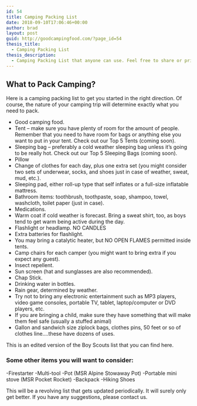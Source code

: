 ```yaml
---
id: 54
title: Camping Packing List
date: 2018-09-10T17:06:46+00:00
author: brad
layout: post
guid: http://goodcampingfood.com/?page_id=54
thesis_title:
  - Camping Packing List
thesis_description:
  - Camping Packing List that anyone can use. Feel free to share or print out.
---
```

## What to Pack Camping?

Here is a camping packing list to get you started in the right direction. Of course, the nature of your camping trip will determine exactly what you need to pack.

  * Good camping food.
  * Tent &#8211; make sure you have plenty of room for the amount of people. Remember that you need to have room for bags or anything else you want to put in your tent. Check out our Top 5 Tents (coming soon).
  * Sleeping bag &#8211; preferably a cold weather sleeping bag unless it&#8217;s going to be really hot. Check out our Top 5 Sleeping Bags (coming soon).
  * Pillow
  * Change of clothes for each day, plus one extra set (you might consider two sets of underwear, socks, and shoes just in case of weather, sweat, mud, etc.).
  * Sleeping pad, either roll-up type that self inflates or a full-size inflatable mattress.
  * Bathroom items: toothbrush, toothpaste, soap, shampoo, towel, washcloth, toilet paper (just in case).
  * Medications.
  * Warm coat if cold weather is forecast. Bring a sweat shirt, too, as boys tend to get warm being active during the day.
  * Flashlight or headlamp. NO CANDLES
  * Extra batteries for flashlight.
  * You may bring a catalytic heater, but NO OPEN FLAMES permitted inside tents.
  * Camp chairs for each camper (you might want to bring extra if you expect any guest).
  * Insect repellent.
  * Sun screen (hat and sunglasses are also recommended).
  * Chap Stick.
  * Drinking water in bottles.
  * Rain gear, determined by weather.
  * Try not to bring any electronic entertainment such as MP3 players, video game consoles, portable TV, tablet, laptop/computer or DVD players, etc.
  * If you are bringing a child, make sure they have something that will make them feel safe (usually a stuffed animal)
  * Gallon and sandwich size ziplock bags, clothes pins, 50 feet or so of clothes line&#8230;.these have dozens of uses.

This is an edited version of the Boy Scouts list that you can find here.

### Some other items you will want to consider:

-Firestarter
-Multi-tool
-Pot (MSR Alpine Stowaway Pot)
-Portable mini stove (MSR Pocket Rocket)
-Backpack
-Hiking Shoes

This will be a revolving list that gets updated periodically. It will surely only get better. If you have any suggestions, please contact us.